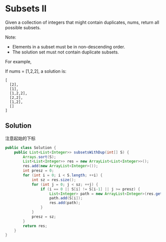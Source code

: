 # Subsets II

Given a collection of integers that might contain duplicates, nums, return all possible subsets.

Note:

+ Elements in a subset must be in non-descending order.
+ The solution set must not contain duplicate subsets.

For example,

If nums = [1,2,2], a solution is:

    [
      [2],
      [1],
      [1,2,2],
      [2,2],
      [1,2],
      []
    ]
    
## Solution

注意起始的下标

```java
public class Solution {
    public List<List<Integer>> subsetsWithDup(int[] S) {
        Arrays.sort(S);
        List<List<Integer>> res = new ArrayList<List<Integer>>();
        res.add(new ArrayList<Integer>());
        int presz = 0;
        for (int i = 0; i < S.length; ++i) {
            int sz = res.size();
            for (int j = 0; j < sz; ++j) {
                if (i == 0 || S[i] != S[i-1] || j >= presz) {
                    List<Integer> path = new ArrayList<Integer>(res.get(j));
                    path.add(S[i]);
                    res.add(path);
                }
            }
            presz = sz;
        }
        return res;
    }
}
```